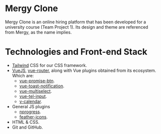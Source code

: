 #  Mergy Clone  
Mergy Clone is an online hiring platform that has been developed for a university course (Team Project 1). Its design and theme are referenced from Mergy, as the name implies.

# Technologies and Front-end Stack
* [Tailwind](https://tailwindcss.com/) CSS for our CSS framework.
* [VueJS](https://v3.vuejs.org/), [vue-router](https://router.vuejs.org/), along with Vue plugins obtained from its ecosystem. Which are:
	* [vue-promise-btn](https://github.com/STUkh/vue-promise-btn).
	* [vue-toast-notification](https://github.com/ankurk91/vue-toast-notification).
	* [vue-multiselect](vue-multiselect).
	* [vue-tel-input](https://github.com/monterail/vue-multiselect).
	* [v-calendar](https://github.com/nathanreyes/v-calendar).
* General JS plugins
	* [nprogress](https://ricostacruz.com/nprogress/).
	* [feather-icons](https://feathericons.com/).
* HTML & CSS.
* Git and GitHub.